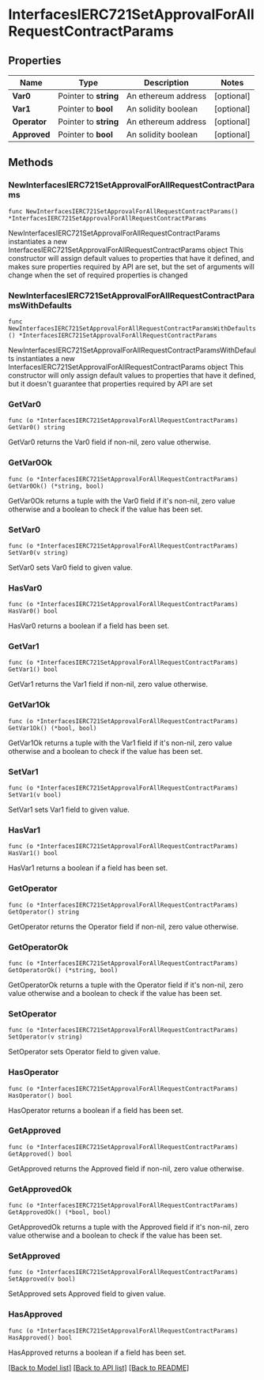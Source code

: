 # InterfacesIERC721SetApprovalForAllRequestContractParams

## Properties

Name | Type | Description | Notes
------------ | ------------- | ------------- | -------------
**Var0** | Pointer to **string** | An ethereum address | [optional] 
**Var1** | Pointer to **bool** | An solidity boolean | [optional] 
**Operator** | Pointer to **string** | An ethereum address | [optional] 
**Approved** | Pointer to **bool** | An solidity boolean | [optional] 

## Methods

### NewInterfacesIERC721SetApprovalForAllRequestContractParams

`func NewInterfacesIERC721SetApprovalForAllRequestContractParams() *InterfacesIERC721SetApprovalForAllRequestContractParams`

NewInterfacesIERC721SetApprovalForAllRequestContractParams instantiates a new InterfacesIERC721SetApprovalForAllRequestContractParams object
This constructor will assign default values to properties that have it defined,
and makes sure properties required by API are set, but the set of arguments
will change when the set of required properties is changed

### NewInterfacesIERC721SetApprovalForAllRequestContractParamsWithDefaults

`func NewInterfacesIERC721SetApprovalForAllRequestContractParamsWithDefaults() *InterfacesIERC721SetApprovalForAllRequestContractParams`

NewInterfacesIERC721SetApprovalForAllRequestContractParamsWithDefaults instantiates a new InterfacesIERC721SetApprovalForAllRequestContractParams object
This constructor will only assign default values to properties that have it defined,
but it doesn't guarantee that properties required by API are set

### GetVar0

`func (o *InterfacesIERC721SetApprovalForAllRequestContractParams) GetVar0() string`

GetVar0 returns the Var0 field if non-nil, zero value otherwise.

### GetVar0Ok

`func (o *InterfacesIERC721SetApprovalForAllRequestContractParams) GetVar0Ok() (*string, bool)`

GetVar0Ok returns a tuple with the Var0 field if it's non-nil, zero value otherwise
and a boolean to check if the value has been set.

### SetVar0

`func (o *InterfacesIERC721SetApprovalForAllRequestContractParams) SetVar0(v string)`

SetVar0 sets Var0 field to given value.

### HasVar0

`func (o *InterfacesIERC721SetApprovalForAllRequestContractParams) HasVar0() bool`

HasVar0 returns a boolean if a field has been set.

### GetVar1

`func (o *InterfacesIERC721SetApprovalForAllRequestContractParams) GetVar1() bool`

GetVar1 returns the Var1 field if non-nil, zero value otherwise.

### GetVar1Ok

`func (o *InterfacesIERC721SetApprovalForAllRequestContractParams) GetVar1Ok() (*bool, bool)`

GetVar1Ok returns a tuple with the Var1 field if it's non-nil, zero value otherwise
and a boolean to check if the value has been set.

### SetVar1

`func (o *InterfacesIERC721SetApprovalForAllRequestContractParams) SetVar1(v bool)`

SetVar1 sets Var1 field to given value.

### HasVar1

`func (o *InterfacesIERC721SetApprovalForAllRequestContractParams) HasVar1() bool`

HasVar1 returns a boolean if a field has been set.

### GetOperator

`func (o *InterfacesIERC721SetApprovalForAllRequestContractParams) GetOperator() string`

GetOperator returns the Operator field if non-nil, zero value otherwise.

### GetOperatorOk

`func (o *InterfacesIERC721SetApprovalForAllRequestContractParams) GetOperatorOk() (*string, bool)`

GetOperatorOk returns a tuple with the Operator field if it's non-nil, zero value otherwise
and a boolean to check if the value has been set.

### SetOperator

`func (o *InterfacesIERC721SetApprovalForAllRequestContractParams) SetOperator(v string)`

SetOperator sets Operator field to given value.

### HasOperator

`func (o *InterfacesIERC721SetApprovalForAllRequestContractParams) HasOperator() bool`

HasOperator returns a boolean if a field has been set.

### GetApproved

`func (o *InterfacesIERC721SetApprovalForAllRequestContractParams) GetApproved() bool`

GetApproved returns the Approved field if non-nil, zero value otherwise.

### GetApprovedOk

`func (o *InterfacesIERC721SetApprovalForAllRequestContractParams) GetApprovedOk() (*bool, bool)`

GetApprovedOk returns a tuple with the Approved field if it's non-nil, zero value otherwise
and a boolean to check if the value has been set.

### SetApproved

`func (o *InterfacesIERC721SetApprovalForAllRequestContractParams) SetApproved(v bool)`

SetApproved sets Approved field to given value.

### HasApproved

`func (o *InterfacesIERC721SetApprovalForAllRequestContractParams) HasApproved() bool`

HasApproved returns a boolean if a field has been set.


[[Back to Model list]](../README.md#documentation-for-models) [[Back to API list]](../README.md#documentation-for-api-endpoints) [[Back to README]](../README.md)


